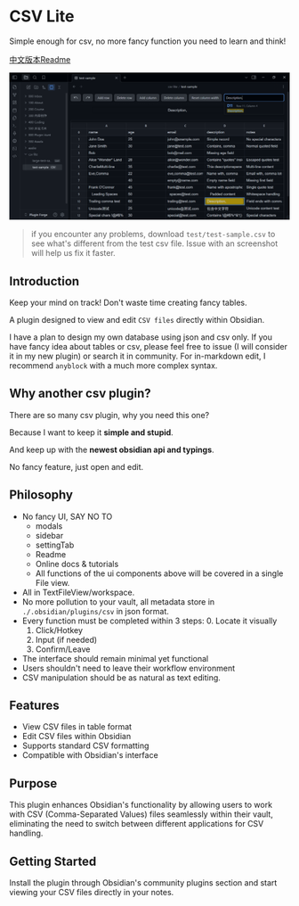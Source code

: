 
# CSV Lite

Simple enough for csv, no more fancy function you need to learn and think!

[中文版本Readme](./README_zh.md)
<!-- ![image](https://github.com/user-attachments/assets/6d956e79-4be7-4172-92e2-6f14ddba0dda) -->

<!-- ![test-sample](./asssets/test-sample.png) -->
![v1.0.2 support searching](./asssets/searching.png)

> if you encounter any problems, download `test/test-sample.csv` to see what's different from the test csv file. Issue with an screenshot will help us fix it faster.

## Introduction

Keep your mind on track! Don't waste time creating fancy tables.

A plugin designed to view and edit `CSV files` directly within Obsidian.

I have a plan to design my own database using json and csv only. If you have fancy idea about tables or csv, please feel free to issue (I will consider it in my new plugin) or search it in community. For in-markdown edit, I recommend `anyblock` with a much more complex syntax.

## Why another csv plugin?

There are so many csv plugin, why you need this one?

Because I want to keep it **simple and stupid**. 

And keep up with the **newest obsidian api and typings**.

No fancy feature, just open and edit.

## Philosophy

- No fancy UI, SAY NO TO
    - modals
	- sidebar
	- settingTab
	- Readme
	- Online docs & tutorials
    - All functions of the ui components above will be covered in a single File view.
- All in TextFileView/workspace.
- No more pollution to your vault, all metadata store in `./.obsidian/plugins/csv` in json format.
- Every function must be completed within 3 steps:
    0. Locate it visually
	1. Click/Hotkey
	2. Input (if needed)
	3. Confirm/Leave
- The interface should remain minimal yet functional
- Users shouldn't need to leave their workflow environment
- CSV manipulation should be as natural as text editing.

## Features

- View CSV files in table format
- Edit CSV files within Obsidian
- Supports standard CSV formatting
- Compatible with Obsidian's interface

## Purpose

This plugin enhances Obsidian's functionality by allowing users to work with CSV (Comma-Separated Values) files seamlessly within their vault, eliminating the need to switch between different applications for CSV handling.

## Getting Started

Install the plugin through Obsidian's community plugins section and start viewing your CSV files directly in your notes.

